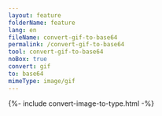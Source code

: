 ```yaml
---
layout: feature
folderName: feature
lang: en
fileName: convert-gif-to-base64
permalink: /convert-gif-to-base64
tool: convert-gif-to-base64
noBox: true
convert: gif
to: base64
mimeType: image/gif
---
```


{%- include convert-image-to-type.html -%}

